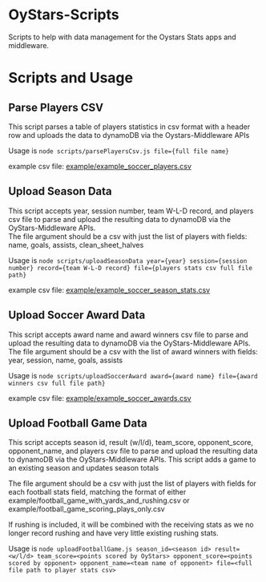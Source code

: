 # OyStars-Scripts

Scripts to help with data management for the Oystars Stats apps and middleware.

# Scripts and Usage
## Parse Players CSV
This script parses a table of players statistics in csv format with a header row and uploads the data to dynamoDB via the Oystars-Middleware APIs

Usage is `node scripts/parsePlayersCsv.js file={full file name}`

example csv file: [example/example_soccer_players.csv](https://github.com/backer/OyStars-Scripts/blob/b27ebce25ce286245a703f40d619dc841b7321d5/example/example_soccer_players.csv)

## Upload Season Data
This script accepts year, session number, team W-L-D record, and players csv file to parse and upload the resulting data to dynamoDB via the OyStars-Middleware APIs. <br>
The file argument should be a csv with just the list of players with fields: name, goals, assists, clean_sheet_halves

Usage is `node scripts/uploadSeasonData year={year} session={session number} record={team W-L-D record} file={players stats csv full file path}`

example csv file: [example/example_soccer_season_stats.csv](https://github.com/backer/OyStars-Scripts/blob/b27ebce25ce286245a703f40d619dc841b7321d5/example/example_soccer_season_stats.csv)

## Upload Soccer Award Data
This script accepts award name and award winners csv file to parse and upload the resulting data to dynamoDB via the OyStars-Middleware APIs. <br>
The file argument should be a csv with the list of award winners with fields: year, session, name, goals, assists

Usage is `node scripts/uploadSoccerAward award={award name} file={award winners csv full file path}`

example csv file: [example/example_soccer_awards.csv](https://github.com/backer/OyStars-Scripts/blob/ac8449876b9ddc726cd54e6d2afd73bab25f88f8/example/example_soccer_awards.csv)

## Upload Football Game Data
This script accepts season id, result (w/l/d), team_score, opponent_score, opponent_name, and players csv file to parse and upload the resulting data to dynamoDB via the OyStars-Middleware APIs. This script adds a game to an existing season and updates season totals

The file argument should be a csv with just the list of players with fields for each football stats field, matching the format of either example/football_game_with_yards_and_rushing.csv or example/football_game_scoring_plays_only.csv

If rushing is included, it will be combined with the receiving stats as we no longer record rushing and have very little existing rushing stats.

Usage is `node uploadFootballGame.js season_id=<season id> result=<w/l/d> team_score=<points scored by OyStars> opponent_score=<points scored by opponent> opponent_name=<team name of opponent> file=<full file path to player stats csv>`
